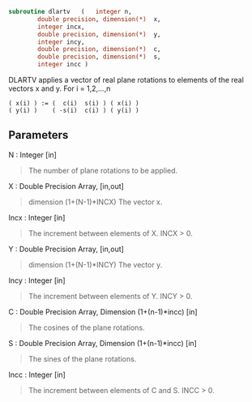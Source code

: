```fortran
subroutine dlartv	(	integer	n,
		double precision, dimension(*)	x,
		integer	incx,
		double precision, dimension(*)	y,
		integer	incy,
		double precision, dimension(*)	c,
		double precision, dimension(*)	s,
		integer	incc )
```

 DLARTV applies a vector of real plane rotations to elements of the
 real vectors x and y. For i = 1,2,...,n

    ( x(i) ) := (  c(i)  s(i) ) ( x(i) )
    ( y(i) )    ( -s(i)  c(i) ) ( y(i) )

## Parameters
N : Integer [in]
> The number of plane rotations to be applied.

X : Double Precision Array, [in,out]
> dimension (1+(N-1)*INCX)
> The vector x.

Incx : Integer [in]
> The increment between elements of X. INCX > 0.

Y : Double Precision Array, [in,out]
> dimension (1+(N-1)*INCY)
> The vector y.

Incy : Integer [in]
> The increment between elements of Y. INCY > 0.

C : Double Precision Array, Dimension (1+(n-1)*incc) [in]
> The cosines of the plane rotations.

S : Double Precision Array, Dimension (1+(n-1)*incc) [in]
> The sines of the plane rotations.

Incc : Integer [in]
> The increment between elements of C and S. INCC > 0.


